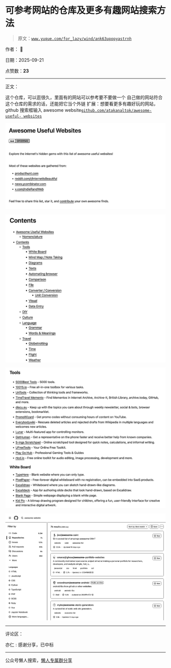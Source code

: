 # 可参考网站的仓库及更多有趣网站搜索方法

> 原文：[`www.yuque.com/for_lazy/wind/ank63upopyastrnh`](https://www.yuque.com/for_lazy/wind/ank63upopyastrnh)

作者： 🦉

日期：2025-09-21

点赞数：**23**

* * *

正文：

这个仓库，可以逛很久，里面有的网站可以参考要不要做一个 自己做的网站符合这个仓库的需求的话，还能把它当个外链 扩展：想要看更多有趣好玩的网站，github
搜索框输入 awesome website[`github.com/atakanaltok/awesome-useful-
websites`](https://github.com/atakanaltok/awesome-useful-websites)

![](img/d1ce6ca0dc75894a44d40cb8c9030f21.png "None")

![](img/e4e32f6574daebb6d2f1d8f9df4074e6.png "None")

![](img/cb9f1dffd4cbd66da528c8ffd5f04269.png "None")

![](img/fcec9c46ff849b9f00976e4a958c77a5.png "None")

* * *

评论区：

亦仁 : 感谢分享，已中标

* * *

公众号懒人搜索，[懒人专属群分享](https://lazybook.fun/#/blog/group)
